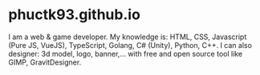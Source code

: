 # phuctk93.github.io
I am a web &amp; game developer. My knowledge is: HTML, CSS, Javascript (Pure JS, VueJS), TypeScript, Golang, C# (Unity), Python, C++. I can also designer: 3d model, logo, banner,... with free and open source tool like GIMP, GravitDesigner.
